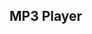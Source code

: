 <html>
<head>
  <title>MP3 Player</title>
  <link rel="stylesheet" type="text/css" href="uploadstyles.css">
</head>
<body>
  <h2>MP3 Player</h2>
  
  <ul id="songList"></ul>
  
  <script>
    // Retrieve the locally stored MP3 data and display a list of songs
    function displaySongList() {
      var songList = document.getElementById('songList');
      songList.innerHTML = ''; // Clear existing list
      
      for (var i = 0; i < localStorage.length; i++) {
        var key = localStorage.key(i);
        if (key.startsWith('mp3Data')) {
          var mp3Data = localStorage.getItem(key);
          var songTitle = localStorage.getItem('songTitle-' + key.slice(7));
          var artistName = localStorage.getItem('artistName-' + key.slice(7));
          
          var listItem = document.createElement('li');
          listItem.innerHTML = '<b>' + songTitle + '</b> by ' + artistName + ' <button onclick="playSong(\'' + mp3Data + '\')">Play</button>';
          
          songList.appendChild(listItem);
        }
      }
    }
    
    // Play the selected song
    function playSong(mp3Data) {
      var audio = new Audio(mp3Data);
      audio.play();
    }
    
    displaySongList(); // Display the initial song list
  </script>
</body>
</html>